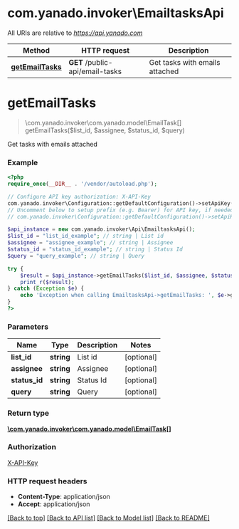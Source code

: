 # com.yanado.invoker\EmailtasksApi

All URIs are relative to *https://api.yanado.com*

Method | HTTP request | Description
------------- | ------------- | -------------
[**getEmailTasks**](EmailtasksApi.md#getEmailTasks) | **GET** /public-api/email-tasks | Get tasks with emails attached


# **getEmailTasks**
> \com.yanado.invoker\com.yanado.model\EmailTask[] getEmailTasks($list_id, $assignee, $status_id, $query)

Get tasks with emails attached

### Example
```php
<?php
require_once(__DIR__ . '/vendor/autoload.php');

// Configure API key authorization: X-API-Key
com.yanado.invoker\Configuration::getDefaultConfiguration()->setApiKey('X-API-Key', 'YOUR_API_KEY');
// Uncomment below to setup prefix (e.g. Bearer) for API key, if needed
// com.yanado.invoker\Configuration::getDefaultConfiguration()->setApiKeyPrefix('X-API-Key', 'Bearer');

$api_instance = new com.yanado.invoker\Api\EmailtasksApi();
$list_id = "list_id_example"; // string | List id
$assignee = "assignee_example"; // string | Assignee
$status_id = "status_id_example"; // string | Status Id
$query = "query_example"; // string | Query

try {
    $result = $api_instance->getEmailTasks($list_id, $assignee, $status_id, $query);
    print_r($result);
} catch (Exception $e) {
    echo 'Exception when calling EmailtasksApi->getEmailTasks: ', $e->getMessage(), PHP_EOL;
}
?>
```

### Parameters

Name | Type | Description  | Notes
------------- | ------------- | ------------- | -------------
 **list_id** | **string**| List id | [optional]
 **assignee** | **string**| Assignee | [optional]
 **status_id** | **string**| Status Id | [optional]
 **query** | **string**| Query | [optional]

### Return type

[**\com.yanado.invoker\com.yanado.model\EmailTask[]**](../Model/EmailTask.md)

### Authorization

[X-API-Key](../../README.md#X-API-Key)

### HTTP request headers

 - **Content-Type**: application/json
 - **Accept**: application/json

[[Back to top]](#) [[Back to API list]](../../README.md#documentation-for-api-endpoints) [[Back to Model list]](../../README.md#documentation-for-models) [[Back to README]](../../README.md)

